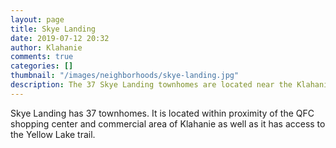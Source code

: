 ```yaml
---
layout: page
title: Skye Landing
date: 2019-07-12 20:32
author: Klahanie
comments: true
categories: []
thumbnail: "/images/neighborhoods/skye-landing.jpg"
description: The 37 Skye Landing townhomes are located near the Klahanie shopping center and commercial area of Klahanie. Residents have convenient access to the Yellow Lake trails.
---
```

Skye Landing has 37 townhomes. It is located within proximity of the QFC shopping center and commercial area of Klahanie as well as it has access to the Yellow Lake trail.

<object type="image/svg+xml" data="{{site.url}}/images/neighborhoods/skye-landing.svg" class="img-fluid"/>